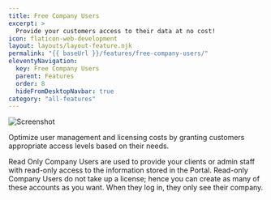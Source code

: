 ```yaml
---
title: Free Company Users
excerpt: >
  Provide your customers access to their data at no cost!
icon: flaticon-web-development
layout: layouts/layout-feature.njk
permalink: "{{ baseUrl }}/features/free-company-users/"
eleventyNavigation:
  key: Free Company Users
  parent: Features
  order: 8
  hideFromDesktopNavbar: true
category: "all-features"
---
```


<img class="img-fluid mb-4" src="{{ baseUrl }}/assets/migrated/expirations.png" alt="Screenshot">

Optimize user management and licensing costs by granting customers appropriate access levels based on their needs.

Read Only Company Users are used to provide your clients or admin staff with read-only access to the information stored in the Portal. Read-only Company Users do not take up a license; hence you can create as many of these accounts as you want. When they log in, they only see their company.